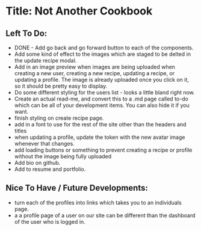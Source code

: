 # Title: Not Another Cookbook

## Left To Do:
- DONE - Add go back and go forward button to each of the components.
- Add some kind of effect to the images which are staged to be delted in the update recipe modal.
- Add in an image preview when images are being uploaded when creating a new user, creating a new recipe, updating a recipe, or updating a profile. The image is already uploaded once you click on it, so it should be pretty easy to display.
- Do some different styling for the users list - looks a little bland right now.
- Create an actual read-me, and convert this to a .md page called to-do which can be all of your development items. You can also hide it if you want.
- finish styling on create recipe page.
- add in a font to use for the rest of the site other than the headers and titles
- when updating a profile, update the token with the new avatar image whenever that changes.
- add loading buttons or something to prevent creating a recipe or profile without the image being fully uploaded
- Add bio on github.
- Add to resume and portfolio.

## Nice To Have / Future Developments:
- turn each of the profiles into links which takes you to an individuals page.
- a a profile page of a user on our site can be different than the dashboard of the user who is logged in.